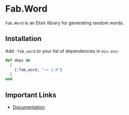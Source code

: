 # Fab.Word

`Fab.Word` is an Elixir library for generating random words.

## Installation

Add `:fab_word` to your list of dependencies in `mix.exs`:

```elixir
def deps do
  [
    {:fab_word, "~> 1.0"}
  ]
end
```

## Important Links

- [Documentation](https://hexdocs.pm/fab_word/)

